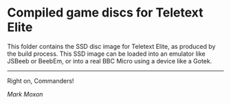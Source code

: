 # Compiled game discs for Teletext Elite

This folder contains the SSD disc image for Teletext Elite, as produced by the build process. This SSD image can be loaded into an emulator like JSBeeb or BeebEm, or into a real BBC Micro using a device like a Gotek.

---

Right on, Commanders!

_Mark Moxon_